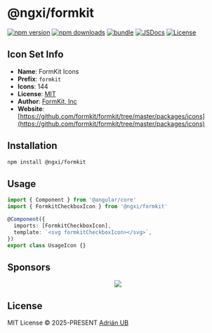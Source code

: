 # @ngxi/formkit

[![npm version][npm-version-src]][npm-version-href]
[![npm downloads][npm-downloads-src]][npm-downloads-href]
[![bundle][bundle-src]][bundle-href]
[![JSDocs][jsdocs-src]][jsdocs-href]
[![License][license-src]][license-href]

## Icon Set Info

- **Name**: FormKit Icons
- **Prefix**: `formkit`
- **Icons**: 144
- **License**: [MIT](https://github.com/formkit/formkit/blob/master/packages/icons/LICENSE)
- **Author**: [FormKit, Inc](https://github.com/formkit/formkit/tree/master/packages/icons)
- **Website**: [https://github.com/formkit/formkit/tree/master/packages/icons](https://github.com/formkit/formkit/tree/master/packages/icons)

## Installation

```sh
npm install @ngxi/formkit
```

## Usage

```ts
import { Component } from '@angular/core'
import { FormkitCheckboxIcon } from '@ngxi/formkit'

@Component({
  imports: [FormkitCheckboxIcon],
  template: `<svg formkitCheckboxIcon></svg>`,
})
export class UsageIcon {}
```

## Sponsors

<p align="center">
  <a href="https://cdn.jsdelivr.net/gh/adrian-ub/static/sponsors.svg">
    <img src='https://cdn.jsdelivr.net/gh/adrian-ub/static/sponsors.svg'/>
  </a>
</p>

## License

MIT License © 2025-PRESENT [Adrián UB](https://github.com/adrian-ub)

<!-- Badges -->

[npm-version-src]: https://img.shields.io/npm/v/@ngxi/formkit?style=flat&colorA=080f12&colorB=1fa669
[npm-version-href]: https://npmjs.com/package/@ngxi/formkit
[npm-downloads-src]: https://img.shields.io/npm/dm/@ngxi/formkit?style=flat&colorA=080f12&colorB=1fa669
[npm-downloads-href]: https://npmjs.com/package/@ngxi/formkit
[bundle-src]: https://img.shields.io/bundlephobia/minzip/@ngxi/formkit?style=flat&colorA=080f12&colorB=1fa669&label=minzip
[bundle-href]: https://bundlephobia.com/result?p=@ngxi/formkit
[license-src]: https://img.shields.io/npm/l/@ngxi/formkit?style=flat&colorA=080f12&colorB=1fa669
[license-href]: https://github.com/adrian-ub/ngxi/blob/main/LICENSE
[jsdocs-src]: https://img.shields.io/badge/jsdocs-reference-080f12?style=flat&colorA=080f12&colorB=1fa669
[jsdocs-href]: https://www.jsdocs.io/package/@ngxi/formkit
